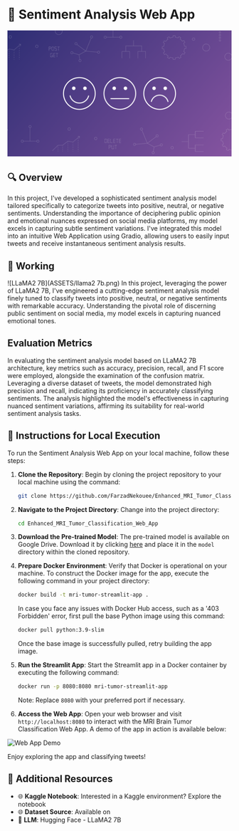 # 📝 Sentiment Analysis Web App
![Sentiment Analysis Web App](ASSETS/5-Top-APIs-For-Sentiment-Analysis.webp)

## 🔍 Overview
In this project, I've developed a sophisticated sentiment analysis model tailored specifically to categorize tweets into positive, neutral, or negative sentiments. Understanding the importance of deciphering public opinion and emotional nuances expressed on social media platforms, my model excels in capturing subtle sentiment variations. I've integrated this model into an intuitive Web Application using Gradio, allowing users to easily input tweets and receive instantaneous sentiment analysis results. 


## 📁 Working
![LLaMA2 7B](ASSETS/llama2 7b.png)
In this project, leveraging the power of LLaMA2 7B, I've engineered a cutting-edge sentiment analysis model finely tuned to classify tweets into positive, neutral, or negative sentiments with remarkable accuracy. Understanding the pivotal role of discerning public sentiment on social media, my model excels in capturing nuanced emotional tones.

## Evaluation Metrics
In evaluating the sentiment analysis model based on LLaMA2 7B architecture, key metrics such as accuracy, precision, recall, and F1 score were employed, alongside the examination of the confusion matrix. Leveraging a diverse dataset of tweets, the model demonstrated high precision and recall, indicating its proficiency in accurately classifying sentiments. The analysis highlighted the model's effectiveness in capturing nuanced sentiment variations, affirming its suitability for real-world sentiment analysis tasks.



## 🚀 Instructions for Local Execution

To run the Sentiment Analysis Web App on your local machine, follow these steps: 

1. **Clone the Repository**: Begin by cloning the project repository to your local machine using the command:
    ```bash
    git clone https://github.com/FarzadNekouee/Enhanced_MRI_Tumor_Classification_Web_App.git
    ```

2. **Navigate to the Project Directory**: Change into the project directory:
    ```bash
    cd Enhanced_MRI_Tumor_Classification_Web_App
    ```

3. **Download the Pre-trained Model**: The pre-trained model is available on Google Drive. Download it by clicking [here](https://drive.google.com/file/d/1YAYTEHoAS0xkPjw_IJpvxsngHjyd5ST6/view?usp=sharing) and place it in the `model` directory within the cloned repository.

4. **Prepare Docker Environment**: Verify that Docker is operational on your machine. To construct the Docker image for the app, execute the following command in your project directory:
    ```bash
    docker build -t mri-tumor-streamlit-app .
    ```
   In case you face any issues with Docker Hub access, such as a '403 Forbidden' error, first pull the base Python image using this command:
    ```bash
    docker pull python:3.9-slim
    ```
   Once the base image is successfully pulled, retry building the app image.
    
5. **Run the Streamlit App**: Start the Streamlit app in a Docker container by executing the following command:
    ```bash
    docker run -p 8080:8080 mri-tumor-streamlit-app
    ```
    Note: Replace `8080` with your preferred port if necessary.

6. **Access the Web App**: Open your web browser and visit `http://localhost:8080` to interact with the MRI Brain Tumor Classification Web App. A demo of the app in action is available below:



![Web App Demo](demo.gif)

Enjoy exploring the app and classifying tweets!

## 🔗 Additional Resources

- 🌐 **Kaggle Notebook**: Interested in a Kaggle environment? Explore the notebook 
- 🌐 **Dataset Source**: Available on 
- 🤝 **LLM**: Hugging Face - LLaMA2 7B 
